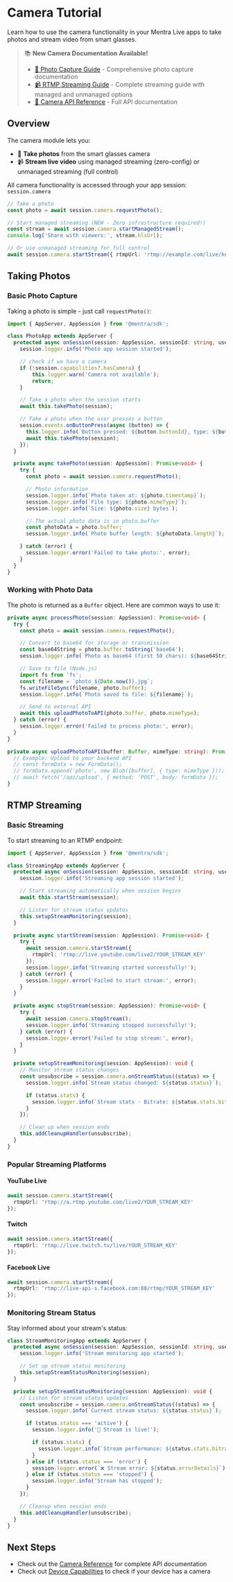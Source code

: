 # Camera Tutorial

Learn how to use the camera functionality in your Mentra Live apps to take photos and stream video from smart glasses.

> 📚 **New Camera Documentation Available!**
> - [📸 Photo Capture Guide](./camera/photo-capture.md) - Comprehensive photo capture documentation
> - [📹 RTMP Streaming Guide](./camera/rtmp-streaming.md) - Complete streaming guide with managed and unmanaged options
> - [🔧 Camera API Reference](./reference/camera.md) - Full API documentation

## Overview

The camera module lets you:
- 📸 **Take photos** from the smart glasses camera
- 📹 **Stream live video** using managed streaming (zero-config) or unmanaged streaming (full control)

All camera functionality is accessed through your app session: `session.camera`

```typescript
// Take a photo
const photo = await session.camera.requestPhoto();

// Start managed streaming (NEW - Zero infrastructure required!)
const stream = await session.camera.startManagedStream();
console.log('Share with viewers:', stream.hlsUrl);

// Or use unmanaged streaming for full control
await session.camera.startStream({ rtmpUrl: 'rtmp://example.com/live/key' });
```

## Taking Photos

### Basic Photo Capture

Taking a photo is simple - just call `requestPhoto()`:

```typescript
import { AppServer, AppSession } from '@mentra/sdk';

class PhotoApp extends AppServer {
  protected async onSession(session: AppSession, sessionId: string, userId: string): Promise<void> {
    session.logger.info('Photo app session started');

    // check if we have a camera
    if (!session.capabilities?.hasCamera) {
        this.logger.warn('Camera not available');
        return;
    }

    // Take a photo when the session starts
    await this.takePhoto(session);

    // Take a photo when the user presses a button
    session.events.onButtonPress(async (button) => {
      this.logger.info(`Button pressed: ${button.buttonId}, type: ${button.pressType}`);
      await this.takePhoto(session);
    });
  }

  private async takePhoto(session: AppSession): Promise<void> {
    try {
      const photo = await session.camera.requestPhoto();

      // Photo information
      session.logger.info(`Photo taken at: ${photo.timestamp}`);
      session.logger.info(`File type: ${photo.mimeType}`);
      session.logger.info(`Size: ${photo.size} bytes`);

      // The actual photo data is in photo.buffer
      const photoData = photo.buffer;
      session.logger.info(`Photo buffer length: ${photoData.length}`);

    } catch (error) {
      session.logger.error('Failed to take photo:', error);
    }
  }
}
```

### Working with Photo Data

The photo is returned as a `Buffer` object. Here are common ways to use it:

```typescript
private async processPhoto(session: AppSession): Promise<void> {
  try {
    const photo = await session.camera.requestPhoto();

    // Convert to base64 for storage or transmission
    const base64String = photo.buffer.toString('base64');
    session.logger.info(`Photo as base64 (first 50 chars): ${base64String.substring(0, 50)}...`);

    // Save to file (Node.js)
    import fs from 'fs';
    const filename = `photo_${Date.now()}.jpg`;
    fs.writeFileSync(filename, photo.buffer);
    session.logger.info(`Photo saved to file: ${filename}`);

    // Send to external API
    await this.uploadPhotoToAPI(photo.buffer, photo.mimeType);
  } catch (error) {
    session.logger.error('Failed to process photo:', error);
  }
}

private async uploadPhotoToAPI(buffer: Buffer, mimeType: string): Promise<void> {
  // Example: Upload to your backend API
  // const formData = new FormData();
  // formData.append('photo', new Blob([buffer], { type: mimeType }));
  // await fetch('/api/upload', { method: 'POST', body: formData });
}
```

## RTMP Streaming

### Basic Streaming

To start streaming to an RTMP endpoint:

```typescript
import { AppServer, AppSession } from '@mentra/sdk';

class StreamingApp extends AppServer {
  protected async onSession(session: AppSession, sessionId: string, userId: string): Promise<void> {
    session.logger.info('Streaming app session started');

    // Start streaming automatically when session begins
    await this.startStream(session);

    // Listen for stream status updates
    this.setupStreamMonitoring(session);
  }

  private async startStream(session: AppSession): Promise<void> {
    try {
      await session.camera.startStream({
        rtmpUrl: 'rtmp://live.youtube.com/live2/YOUR_STREAM_KEY'
      });
      session.logger.info('Streaming started successfully!');
    } catch (error) {
      session.logger.error('Failed to start stream:', error);
    }
  }

  private async stopStream(session: AppSession): Promise<void> {
    try {
      await session.camera.stopStream();
      session.logger.info('Streaming stopped successfully!');
    } catch (error) {
      session.logger.error('Failed to stop stream:', error);
    }
  }

  private setupStreamMonitoring(session: AppSession): void {
    // Monitor stream status changes
    const unsubscribe = session.camera.onStreamStatus((status) => {
      session.logger.info(`Stream status changed: ${status.status}`);

      if (status.stats) {
        session.logger.info(`Stream stats - Bitrate: ${status.stats.bitrate}, FPS: ${status.stats.fps}`);
      }
    });

    // Clean up when session ends
    this.addCleanupHandler(unsubscribe);
  }
}
```

### Popular Streaming Platforms

#### YouTube Live
```typescript
await session.camera.startStream({
  rtmpUrl: 'rtmp://a.rtmp.youtube.com/live2/YOUR_STREAM_KEY'
});
```

#### Twitch
```typescript
await session.camera.startStream({
  rtmpUrl: 'rtmp://live.twitch.tv/live/YOUR_STREAM_KEY'
});
```

#### Facebook Live
```typescript
await session.camera.startStream({
  rtmpUrl: 'rtmp://live-api-s.facebook.com:80/rtmp/YOUR_STREAM_KEY'
});
```

### Monitoring Stream Status

Stay informed about your stream's status:

```typescript
class StreamMonitoringApp extends AppServer {
  protected async onSession(session: AppSession, sessionId: string, userId: string): Promise<void> {
    session.logger.info('Stream monitoring app started');

    // Set up stream status monitoring
    this.setupStreamStatusMonitoring(session);
  }

  private setupStreamStatusMonitoring(session: AppSession): void {
    // Listen for stream status updates
    const unsubscribe = session.camera.onStreamStatus((status) => {
      session.logger.info(`Current stream status: ${status.status}`);

      if (status.status === 'active') {
        session.logger.info('🎉 Stream is live!');

        if (status.stats) {
          session.logger.info(`Stream performance: ${status.stats.bitrate} bps, ${status.stats.fps} fps`);
        }
      } else if (status.status === 'error') {
        session.logger.error(`❌ Stream error: ${status.errorDetails}`);
      } else if (status.status === 'stopped') {
        session.logger.info('Stream has stopped');
      }
    });

    // Cleanup when session ends
    this.addCleanupHandler(unsubscribe);
  }
}
```

## Next Steps

- Check out the [Camera Reference](/reference/camera) for complete API documentation
- Check out [Device Capabilities](/capabilities) to check if your device has a camera
